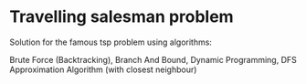 # Travelling salesman problem

Solution for the famous tsp problem using algorithms:

Brute Force (Backtracking),
Branch And Bound,
Dynamic Programming,
DFS Approximation Algorithm (with closest neighbour)
